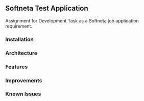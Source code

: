 ## Softneta Test Application

Assignment for Development Task as a Softneta job application requirement.

### Installation



### Architecture

### Features

### Improvements

### Known Issues